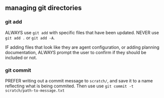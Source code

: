 

## managing git directories

### git add
ALWAYS use `git add` with specific files that have been updated. NEVER use `git add .` or `git add -A`.

IF adding files that look like they are agent configuration, or adding planning documentation, ALWAYS prompt the user to confirm if they should be included or not.

### git commit

PREFER writing out a commit message to `scratch/`, and save it to a name reflecting what is being commited. Then use use `git commit -t scratch/path-to-message.txt`
